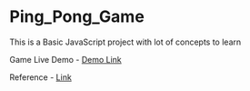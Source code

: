 # Ping_Pong_Game
This is a Basic JavaScript project with lot of concepts to learn

Game Live Demo - [Demo Link](https://aab007209.github.io/Ping_Pong_Game/)

Reference - [Link](https://www.youtube.com/watch?v=PeY6lXPrPaA)
